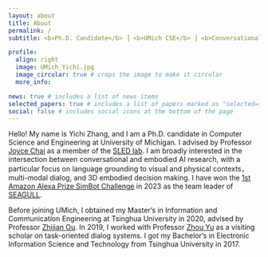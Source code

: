 ```yaml
---
layout: about
title: About
permalink: /
subtitle: <b>Ph.D. Candidate</b> ⎟ <b>UMich CSE</b> ⎟ <b>Conversational AI</b> | <b>Embodied AI</b>  | <b>Multi-Modal</b>

profile:
  align: right
  image: UMich_Yichi.jpg
  image_circular: true # crops the image to make it circular
  more_info:

news: true # includes a list of news items
selected_papers: true # includes a list of papers marked as "selected={true}"
social: false # includes social icons at the bottom of the page
---
```


Hello! My name is Yichi Zhang, and I am a Ph.D. candidate in Computer Science and Engineering at University of Michigan. I advised by Professor [Joyce Chai](https://web.eecs.umich.edu/~chaijy/) as a member of the [SLED lab](https://sled.eecs.umich.edu/). I am broadly interested in the intersection between conversational and embodied AI research, with a particular focus on language grounding to visual and physical contexts， multi-modal dialog, and 3D embodied decision making. I have won the [1st Amazon Alexa Prize SimBot Challenge](https://www.amazon.science/alexa-prize/simbot-challenge) in 2023 as the team leader of [SEAGULL](https://www.amazon.science/alexa-prize/university-of-michigans-seagull-wins-alexa-prize-simbot-challenge).

Before joining UMich, I obtained my Master’s in Information and Communication Engineering at Tsinghua University in 2020, advised by Professor [Zhijian Ou](http://oa.ee.tsinghua.edu.cn/ouzhijian/). In 2019, I worked with Professor [Zhou Yu](https://www.cs.columbia.edu/~zhouyu/) as a visiting scholar on task-oriented dialog systems. I got my Bachelor’s in Electronic Information Science and Technology from Tsinghua University in 2017. 
